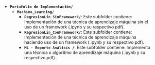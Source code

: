 - **`Portafolio de Implementación/`**
  - **`Machine_Learning/`**
    - **`RegresionLin_SinFramework/`**: Este subfolder contiene: Implementación de una técnica de aprendizaje máquina sin el uso de un framework (.ipynb y su respectivo pdf).
    - **`RegresionLin_ConFramework/`**: Este subfolder contiene: Implementación de una técnica de aprendizaje máquina haciendo uso de un framework (.ipynb y su respectivo pdf).
    - **`ML - Reporte Análisis /`**: Este subfolder contiene: Implementa una técnica o algoritmo de aprendizaje máquina (.ipynb y su respectivo pdf).
